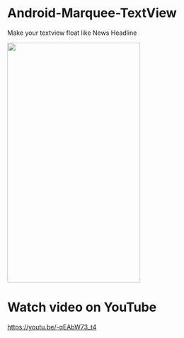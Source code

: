 # Android-Marquee-TextView
Make your textview float like News Headline

<img src="Snapshots/device-2020-02-26-200641.png" width="300" height="540" />

# Watch video on YouTube
https://youtu.be/-qEAbW73_t4
